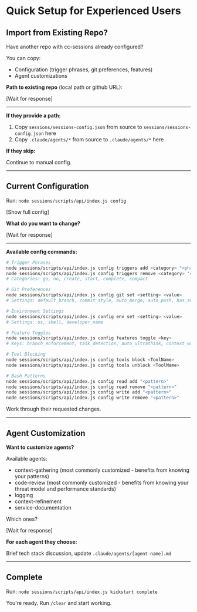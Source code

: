 # Quick Setup for Experienced Users

## Import from Existing Repo?

Have another repo with cc-sessions already configured?

You can copy:
- Configuration (trigger phrases, git preferences, features)
- Agent customizations

**Path to existing repo** (local path or github URL):

[Wait for response]

---

**If they provide a path:**

1. Copy `sessions/sessions-config.json` from source to `sessions/sessions-config.json` here
2. Copy `.claude/agents/*` from source to `.claude/agents/*` here

**If they skip:**

Continue to manual config.

---

## Current Configuration

Run: `node sessions/scripts/api/index.js config`

[Show full config]

**What do you want to change?**

[Wait for response]

---

**Available config commands:**

```bash
# Trigger Phrases
node sessions/scripts/api/index.js config triggers add <category> "<phrase>"
node sessions/scripts/api/index.js config triggers remove <category> "<phrase>"
# Categories: go, no, create, start, complete, compact

# Git Preferences
node sessions/scripts/api/index.js config git set <setting> <value>
# Settings: default_branch, commit_style, auto_merge, auto_push, has_submodules

# Environment Settings
node sessions/scripts/api/index.js config env set <setting> <value>
# Settings: os, shell, developer_name

# Feature Toggles
node sessions/scripts/api/index.js config features toggle <key>
# Keys: branch_enforcement, task_detection, auto_ultrathink, context_warnings, extrasafe

# Tool Blocking
node sessions/scripts/api/index.js config tools block <ToolName>
node sessions/scripts/api/index.js config tools unblock <ToolName>

# Bash Patterns
node sessions/scripts/api/index.js config read add "<pattern>"
node sessions/scripts/api/index.js config read remove "<pattern>"
node sessions/scripts/api/index.js config write add "<pattern>"
node sessions/scripts/api/index.js config write remove "<pattern>"
```

Work through their requested changes.

---

## Agent Customization

**Want to customize agents?**

Available agents:
- context-gathering (most commonly customized - benefits from knowing your patterns)
- code-review (most commonly customized - benefits from knowing your threat model and performance standards)
- logging
- context-refinement
- service-documentation

Which ones?

[Wait for response]

**For each agent they choose:**

Brief tech stack discussion, update `.claude/agents/[agent-name].md`

---

## Complete

Run: `node sessions/scripts/api/index.js kickstart complete`

You're ready. Run `/clear` and start working.
